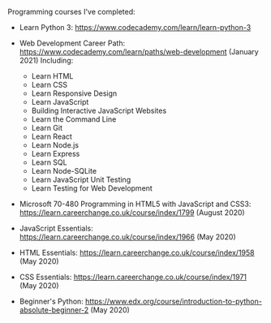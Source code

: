 Programming courses I've completed:

* Learn Python 3: https://www.codecademy.com/learn/learn-python-3 

* Web Development Career Path: https://www.codecademy.com/learn/paths/web-development (January 2021)
  Including:
  - Learn HTML
  - Learn CSS 
  - Learn Responsive Design
  - Learn JavaScript
  - Building Interactive JavaScript Websites
  - Learn the Command Line
  - Learn Git 
  - Learn React  
  - Learn Node.js 
  - Learn Express
  - Learn SQL
  - Learn Node-SQLite
  - Learn JavaScript Unit Testing
  - Learn Testing for Web Development
  
* Microsoft 70-480 Programming in HTML5 with JavaScript and CSS3: https://learn.careerchange.co.uk/course/index/1799 (August 2020)

* JavaScript Essentials: https://learn.careerchange.co.uk/course/index/1966 (May 2020)

* HTML Essentials: https://learn.careerchange.co.uk/course/index/1958 (May 2020)

* CSS Essentials: https://learn.careerchange.co.uk/course/index/1971 (May 2020)

* Beginner's Python: https://www.edx.org/course/introduction-to-python-absolute-beginner-2 (May 2020)
